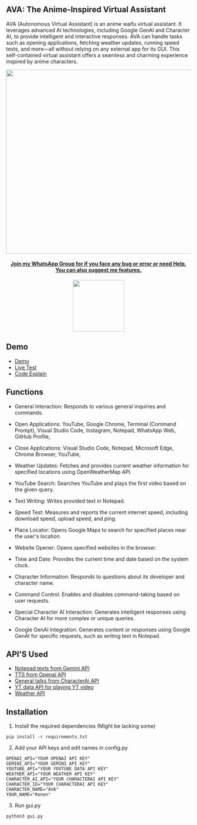 ## AVA: The Anime-Inspired Virtual Assistant

AVA (Autonomous Virtual Assistant) is an anime waifu virtual assistant. It leverages advanced AI technologies, including Google GenAI and Character AI, to provide intelligent and interactive responses. AVA can handle tasks such as opening applications, fetching weather updates, running speed tests, and more—all without relying on any external app for its GUI. This self-contained virtual assistant offers a seamless and charming experience inspired by anime characters.

<p align="center">
<a href="https://github.com/Ronen6999/Autonomous-Virtual-Assistant">
    <img src="https://i.ibb.co/2hT7Hgm/2024-05-20-2.png" width="1920" height="500">
    <h4 align="center"> Join my WhatsApp Group for if you face any bug or error or need Help, You can also suggest me features.

<br>
</h4>

<p align="center" >
<a href="[https://cutt.ly/AtlasSupportStrict](https://chat.whatsapp.com/E97PJIxKEvcKpRZFq7QWNV)"><img src="https://img.shields.io/badge/Join Group-25D366?style=for-the-badge&logo=whatsapp&logoColor=white" width="140px">
</a>
</p>
  </a>
 
## Demo
 - [Demo]()
 - [Live Test]()
 - [Code Explain]()

## Functions 

- General Interaction:
Responds to various general inquiries and commands.

- Open Applications:
YouTube,
Google Chrome,
Terminal (Command Prompt),
Visual Studio Code,
Instagram,
Notepad,
WhatsApp Web,
GitHub Profile,

- Close Applications:
Visual Studio Code,
Notepad,
Microsoft Edge,
Chrome Browser,
YouTube,

- Weather Updates:
Fetches and provides current weather information for specified locations using OpenWeatherMap API.

- YouTube Search:
Searches YouTube and plays the first video based on the given query.

- Text Writing:
Writes provided text in Notepad.

- Speed Test:
Measures and reports the current internet speed, including download speed, upload speed, and ping.

- Place Locator:
Opens Google Maps to search for specified places near the user's location.

- Website Opener:
Opens specified websites in the browser.

- Time and Date:
Provides the current time and date based on the system clock.

- Character Information:
Responds to questions about its developer and character name.

- Command Control:
Enables and disables command-taking based on user requests.

- Special Character AI Interaction:
Generates intelligent responses using Character AI for more complex or unique queries.

- Google GenAI Integration:
Generates content or responses using Google GenAI for specific requests, such as writing text in Notepad.

## API'S Used

 - [Notepad texts from Gemini API](https://ai.google.dev/?gad_source=1&gclid=Cj0KCQjw6auyBhDzARIsALIo6v9ti61NHvqFunUKsMwzEVwtjtdP0h69vNzHCWMRG4zVbRy6mCNmcJMaAuQCEALw_wcB)
 - [TTS from Openai API](https://platform.openai.com/docs/guides/text-to-speech)
 - [General talks from CharacterAi API](https://beta.character.ai/chats)
 - [YT data API for playing YT video](https://developers.google.com/youtube/v3)
 - [Weather API](https://api.openweathermap.org/data/2.5/weather)

## Installation

1. Install the required dependencies (Might be lacking some)

```
pip install -r requirements.txt
```

2. Add your API keys and edit names in config.py 

```
OPENAI_API="YOUR OPENAI API KEY"
GEMINI_API="YOUR GEMINI API KEY"
YOUTUBE_API="YOUR YOUTUBE DATA API KEY"
WEATHER_API="YOUR WEATHER API KEY"
CHARACTER_AI_API="YOUR CHARACTERAI API KEY"
CHARACTER_ID="YOUR CHARACTERAI API KEY"
CHARACTER_NAME="AVA"
YOUR_NAME="Ronen"
```

3. Run gui.py

```
python3 gui.py
```
